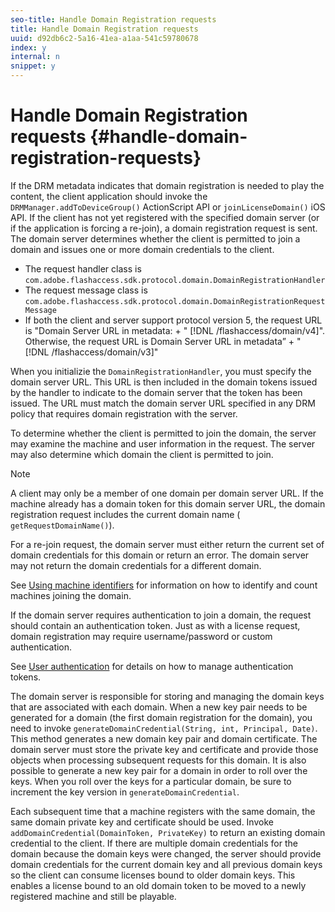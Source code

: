 ```yaml
---
seo-title: Handle Domain Registration requests
title: Handle Domain Registration requests
uuid: d92db6c2-5a16-41ea-a1aa-541c59780678
index: y
internal: n
snippet: y
---
```


# Handle Domain Registration requests {#handle-domain-registration-requests}

If the DRM metadata indicates that domain registration is needed to play the content, the client application should invoke the `DRMManager.addToDeviceGroup()` ActionScript API or `joinLicenseDomain()` iOS API. If the client has not yet registered with the specified domain server (or if the application is forcing a re-join), a domain registration request is sent. The domain server determines whether the client is permitted to join a domain and issues one or more domain credentials to the client.

* The request handler class is `com.adobe.flashaccess.sdk.protocol.domain.DomainRegistrationHandler` 
* The request message class is `com.adobe.flashaccess.sdk.protocol.domain.DomainRegistrationRequestMessage` 
* If both the client and server support protocol version 5, the request URL is "Domain Server URL in metadata: + " [!DNL /flashaccess/domain/v4]". Otherwise, the request URL is Domain Server URL in metadata” + " [!DNL /flashaccess/domain/v3]"

When you initializie the `DomainRegistrationHandler`, you must specify the domain server URL. This URL is then included in the domain tokens issued by the handler to indicate to the domain server that the token has been issued. The URL must match the domain server URL specified in any DRM policy that requires domain registration with the server.

To determine whether the client is permitted to join the domain, the server may examine the machine and user information in the request. The server may also determine which domain the client is permitted to join.

>[!NOTE]
>
>A client may only be a member of one domain per domain server URL. If the machine already has a domain token for this domain server URL, the domain registration request includes the current domain name ( `getRequestDomainName()`).

For a re-join request, the domain server must either return the current set of domain credentials for this domain or return an error. The domain server may not return the domain credentials for a different domain.

See [Using machine identifiers](../../protecting-content/implementing-the-license-server/using-machine-ids.md) for information on how to identify and count machines joining the domain.

If the domain server requires authentication to join a domain, the request should contain an authentication token. Just as with a license request, domain registration may require username/password or custom authentication.

See [User authentication](../../protecting-content/implementing-the-license-server/licenses-user-authentication.md) for details on how to manage authentication tokens.

The domain server is responsible for storing and managing the domain keys that are associated with each domain. When a new key pair needs to be generated for a domain (the first domain registration for the domain), you need to invoke `generateDomainCredential(String, int, Principal, Date)`. This method generates a new domain key pair and domain certificate. The domain server must store the private key and certificate and provide those objects when processing subsequent requests for this domain. It is also possible to generate a new key pair for a domain in order to roll over the keys. When you roll over the keys for a particular domain, be sure to increment the key version in `generateDomainCredential`.

Each subsequent time that a machine registers with the same domain, the same domain private key and certificate should be used. Invoke `addDomainCredential(DomainToken, PrivateKey)` to return an existing domain credential to the client. If there are multiple domain credentials for the domain because the domain keys were changed, the server should provide domain credentials for the current domain key and all previous domain keys so the client can consume licenses bound to older domain keys. This enables a license bound to an old domain token to be moved to a newly registered machine and still be playable. 
